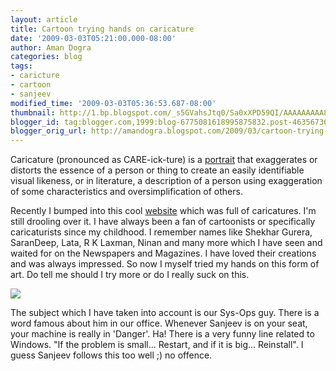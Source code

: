 ```yaml
---
layout: article
title: Cartoon trying hands on caricature
date: '2009-03-03T05:21:00.000-08:00'
author: Aman Dogra
categories: blog
tags:
- caricture
- cartoon
- sanjeev
modified_time: '2009-03-03T05:36:53.687-08:00'
thumbnail: http://1.bp.blogspot.com/_s5GVahsJtq0/Sa0xXPD59QI/AAAAAAAAA8M/gYT0C5x5t0w/s72-c/Sanjeev.jpg
blogger_id: tag:blogger.com,1999:blog-6775081618995875832.post-4635673662248914395
blogger_orig_url: http://amandogra.blogspot.com/2009/03/cartoon-trying-hands-on-caricature.html
---
```


Caricature (pronounced as CARE-ick-ture) is a [portrait](http://en.wikipedia.org/wiki/Portrait "Portrait") that
exaggerates or distorts the essence of a person or thing to create an
easily identifiable visual likeness, or in literature, a description of
a person using exaggeration of some characteristics and
oversimplification of others.
<!--more-->

Recently I bumped into this cool [website](http://www.tomrichmond.com/caricatures.php) which was full of caricatures. I'm still drooling over it. I have always been a fan of
cartoonists or specifically caricaturists since my childhood. I remember
names like Shekhar Gurera, SaranDeep, Lata, R K Laxman, Ninan and many
more which I have seen and waited for on the Newspapers and Magazines. I
have loved their creations and was always impressed. So now I myself
tried my hands on this form of art. Do tell me should I try more or do I
really suck on this.

[![](http://1.bp.blogspot.com/_s5GVahsJtq0/Sa0xXPD59QI/AAAAAAAAA8M/gYT0C5x5t0w/s320/Sanjeev.jpg)](http://1.bp.blogspot.com/_s5GVahsJtq0/Sa0xXPD59QI/AAAAAAAAA8M/gYT0C5x5t0w/s1600-h/Sanjeev.jpg)

The subject which I have taken into account is our Sys-Ops guy. There is
a word famous about him in our office. Whenever Sanjeev is on your seat,
your machine is really in 'Danger'. Ha! There is a very funny line
related to Windows. "If the problem is small... Restart, and if it is
big... Reinstall". I guess Sanjeev follows this too well ;) no offence.
